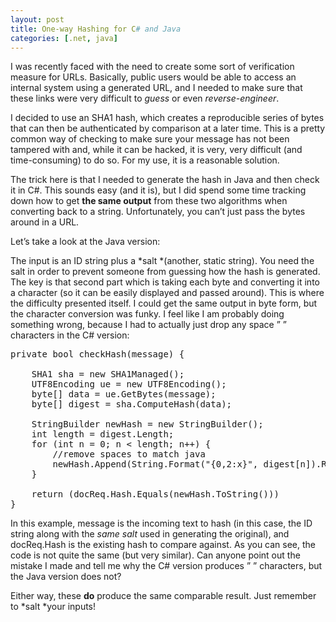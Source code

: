 ```yaml
---
layout: post
title: One-way Hashing for C# and Java
categories: [.net, java]
---
```


I was recently faced with the need to create some sort of verification measure for URLs.  Basically, public users would be able to access an internal system using a generated URL, and I needed to make sure that these links were very difficult to *guess* or even *reverse-engineer*.

I decided to use an SHA1 hash, which creates a reproducible series of bytes that can then be authenticated by comparison at a later time.  This is a pretty common way of checking to make sure your message has not been tampered with and, while it can be hacked, it is very, very difficult (and time-consuming) to do so.  For my use, it is a reasonable solution.

The trick here is that I needed to generate the hash in Java and then check it in C#.  This sounds easy (and it is), but I did spend some time tracking down how to get **the same output** from these two algorithms when converting back to a string.  Unfortunately,  you can’t just pass the bytes around in a URL.

Let’s take a look at the Java version:

<script src="https://gist.github.com/1332727.js?file=gistfile1.java"></script>   

The input is an ID string plus a *salt *(another, static string).  You need the salt in order to prevent someone from guessing how the hash  is generated.  The key is that second part which is taking each byte and converting it into a character (so it can be easily displayed and passed around).  This is where the difficulty presented itself.  I could get the same output in byte form, but the character conversion was funky.  I feel like I am probably doing something wrong, because I had to actually just drop any space ” ” characters in the C# version:

<pre class="prettyprint">
private bool checkHash(message) {

	SHA1 sha = new SHA1Managed();
	UTF8Encoding ue = new UTF8Encoding();
	byte[] data = ue.GetBytes(message);
	byte[] digest = sha.ComputeHash(data);

	StringBuilder newHash = new StringBuilder();
	int length = digest.Length;
	for (int n = 0; n &lt; length; n++) {
		//remove spaces to match java
		newHash.Append(String.Format("{0,2:x}", digest[n]).Replace(" ", String.Empty));
	}

	return (docReq.Hash.Equals(newHash.ToString()))
}
</pre>

In this example, message is the incoming text to hash (in this case, the ID string along with the *same salt* used in generating the original), and docReq.Hash is the existing hash to compare against.  As you can see, the code is not quite the same (but very similar).  Can anyone point out the mistake I made and tell me why the C# version produces ” ” characters, but the Java version does not?

Either way, these **do** produce the same comparable result.  Just remember to *salt *your inputs!  
